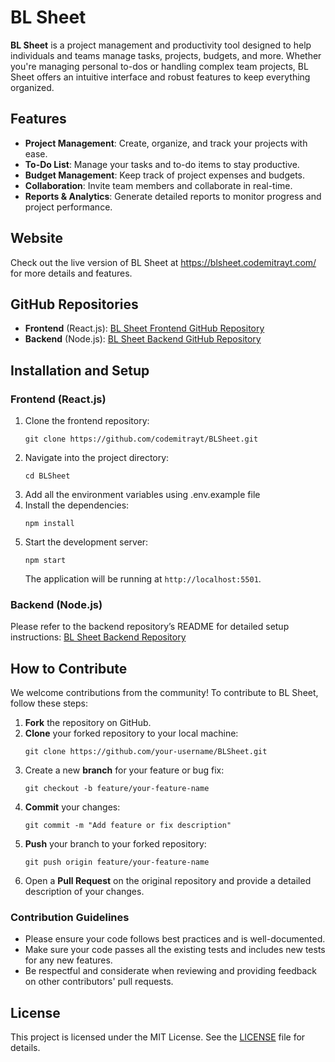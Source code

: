 <h1>BL Sheet</h1>

<p><strong>BL Sheet</strong> is a project management and productivity tool designed to help individuals and teams manage tasks, projects, budgets, and more. Whether you're managing personal to-dos or handling complex team projects, BL Sheet offers an intuitive interface and robust features to keep everything organized.</p>

<h2>Features</h2>

<ul>
  <li><strong>Project Management</strong>: Create, organize, and track your projects with ease.</li>
  <li><strong>To-Do List</strong>: Manage your tasks and to-do items to stay productive.</li>
  <li><strong>Budget Management</strong>: Keep track of project expenses and budgets.</li>
  <li><strong>Collaboration</strong>: Invite team members and collaborate in real-time.</li>
  <li><strong>Reports & Analytics</strong>: Generate detailed reports to monitor progress and project performance.</li>
</ul>

<h2>Website</h2>

<p>Check out the live version of BL Sheet at <a target="__blank" href="https://blsheet.codemitrayt.com/">https://blsheet.codemitrayt.com/</a> for more details and features.</p>

<h2>GitHub Repositories</h2>

<ul>
  <li><strong>Frontend</strong> (React.js): <a target="__blank" href="https://github.com/codemitrayt/BLSheet">BL Sheet Frontend GitHub Repository</a></li>
  <li><strong>Backend</strong> (Node.js): <a target="__blank" href="https://github.com/codemitrayt/BLSheetServer">BL Sheet Backend GitHub Repository</a></li>
</ul>

<h2>Installation and Setup</h2>

<h3>Frontend (React.js)</h3>

<ol>
  <li>Clone the frontend repository:</li>
  <pre><code>git clone https://github.com/codemitrayt/BLSheet.git</code></pre>

  <li>Navigate into the project directory:</li>
  <pre><code>cd BLSheet</code></pre>

 <li>Add all the environment variables using .env.example file</li>

  <li>Install the dependencies:</li>
  <pre><code>npm install</code></pre>

  <li>Start the development server:</li>
  <pre><code>npm start</code></pre>

  <p>The application will be running at <code>http://localhost:5501</code>.</p>
</ol>

<h3>Backend (Node.js)</h3>

<p>Please refer to the backend repository’s README for detailed setup instructions: <a target="__blank" href="https://github.com/codemitrayt/BLSheetServer">BL Sheet Backend Repository</a></p>

<h2>How to Contribute</h2>

<p>We welcome contributions from the community! To contribute to BL Sheet, follow these steps:</p>

<ol>
  <li><strong>Fork</strong> the repository on GitHub.</li>
  <li><strong>Clone</strong> your forked repository to your local machine:</li>
  <pre><code>git clone https://github.com/your-username/BLSheet.git</code></pre>

  <li>Create a new <strong>branch</strong> for your feature or bug fix:</li>
  <pre><code>git checkout -b feature/your-feature-name</code></pre>

  <li><strong>Commit</strong> your changes:</li>
  <pre><code>git commit -m "Add feature or fix description"</code></pre>

  <li><strong>Push</strong> your branch to your forked repository:</li>
  <pre><code>git push origin feature/your-feature-name</code></pre>

  <li>Open a <strong>Pull Request</strong> on the original repository and provide a detailed description of your changes.</li>
</ol>

<h3>Contribution Guidelines</h3>

<ul>
  <li>Please ensure your code follows best practices and is well-documented.</li>
  <li>Make sure your code passes all the existing tests and includes new tests for any new features.</li>
  <li>Be respectful and considerate when reviewing and providing feedback on other contributors' pull requests.</li>
</ul>

<h2>License</h2>

<p>This project is licensed under the MIT License. See the <a href="https://github.com/codemitrayt/BLSheet/blob/main/LICENSE">LICENSE</a> file for details.</p>
